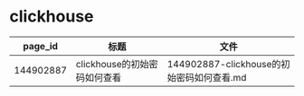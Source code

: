 # clickhouse

| page_id | 标题 | 文件 |
|---|---|---|
| 144902887 | clickhouse的初始密码如何查看 | 144902887-clickhouse的初始密码如何查看.md |
